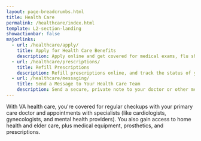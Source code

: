 ```yaml
---
layout: page-breadcrumbs.html
title: Health Care
permalink: /healthcare/index.html
template: L2-section-landing
showactionbar: false
majorlinks:
  - url: /healthcare/apply/
    title: Apply for Health Care Benefits
    description: Apply online and get covered for medical exams, flu shots, and preventive health care. 
  - url: /healthcare/prescriptions/
    title: Refill Prescriptions
    description: Refill prescriptions online, and track the status of your refills.
  - url: /healthcare/messaging/
    title: Send a Message to Your Health Care Team
    description: Send a secure, private note to your doctor or other members of your VA health care team.
---
```


With VA health care, you're covered for regular checkups with your primary care doctor and appointments with specialists (like cardiologists, gynecologists, and mental health providers). You also gain access to home health and elder care, plus medical equipment, prosthetics, and prescriptions.
